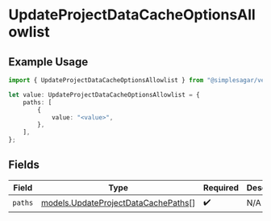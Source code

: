 # UpdateProjectDataCacheOptionsAllowlist

## Example Usage

```typescript
import { UpdateProjectDataCacheOptionsAllowlist } from "@simplesagar/vercel/models/updateprojectdatacacheop.js";

let value: UpdateProjectDataCacheOptionsAllowlist = {
    paths: [
        {
            value: "<value>",
        },
    ],
};
```

## Fields

| Field                                                                            | Type                                                                             | Required                                                                         | Description                                                                      |
| -------------------------------------------------------------------------------- | -------------------------------------------------------------------------------- | -------------------------------------------------------------------------------- | -------------------------------------------------------------------------------- |
| `paths`                                                                          | [models.UpdateProjectDataCachePaths](../models/updateprojectdatacachepaths.md)[] | :heavy_check_mark:                                                               | N/A                                                                              |